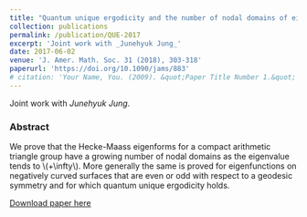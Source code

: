 ```yaml
---
title: "Quantum unique ergodicity and the number of nodal domains of eigenfunctions"
collection: publications
permalink: /publication/QUE-2017
excerpt: 'Joint work with _Junehyuk Jung_'
date: 2017-06-02
venue: 'J. Amer. Math. Soc. 31 (2018), 303-318'
paperurl: 'https://doi.org/10.1090/jams/883'
# citation: 'Your Name, You. (2009). &quot;Paper Title Number 1.&quot; <i>Journal 1</i>. 1(1).'
---
```

Joint work with _Junehyuk Jung_.

### Abstract
We prove that the Hecke-Maass eigenforms for a compact arithmetic triangle group have a growing number of nodal domains as the eigenvalue tends to \\(+\infty\\). More generally the same is proved for eigenfunctions on negatively curved surfaces that are even or odd with respect to a geodesic symmetry and for which quantum unique ergodicity holds.

[Download paper here](https://doi.org/10.1090/jams/883)
